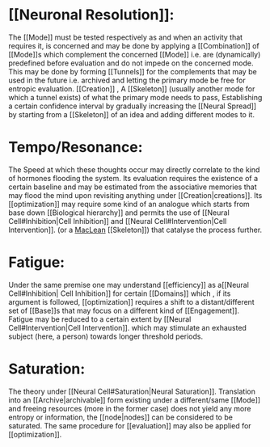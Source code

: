 # [[Neuronal Resolution]]:
The [[Mode]] must be tested respectively as and when an activity that requires it, is concerned and may be done by applying a [[Combination]] of [[Mode]]s which complement the concerned [[Mode]] i.e. are (dynamically) predefined before evaluation and do not impede on the concerned mode. This may be done by forming [[Tunnels]] for the complements that may be used in the future i.e. archived and letting the primary mode be free for entropic evaluation.
[[Creation]] , A [[Skeleton]] (usually another mode for which a tunnel exists) of what the primary mode needs to pass,  Establishing a certain confidence interval by gradually increasing the [[Neural Spread]] by starting from a [[Skeleton]] of an idea and adding different modes to it.

# Tempo/Resonance:
The Speed at which these thoughts occur may directly correlate to the kind of hormones flooding the system. Its evaluation requires the existence of a certain baseline and may be estimated from the associative memories that may flood the mind upon revisiting anything under [[Creation|creations]]. Its [[optimization]] may require some kind of an analogue which starts from base down [[Biological hierarchy]] and permits the use of  [[Neural Cell#Inhibition|Cell Inhibition]] and [[Neural Cell#Intervention|Cell Intervention]]. (or a [MacLean](https://en.wikipedia.org/wiki/Paul_D._MacLean) [[Skeleton]]) that catalyse the process further.
# Fatigue:
Under the same premise one may understand [[efficiency]] as a[[Neural Cell#Inhibition| Cell Inhibition]] for certain [[Domains]] which , if its argument is followed, [[optimization]] requires a shift to a distant/different set of [[Base]]s that may focus on a different kind of [[Engagement]].  Fatigue may be reduced to a certain extent by [[Neural Cell#Intervention|Cell Intervention]]. which may stimulate an exhausted subject (here, a person) towards longer threshold periods.  
# Saturation:
The theory under [[Neural Cell#Saturation|Neural Saturation]]. Translation into an [[Archive|archivable]] form existing under a different/same [[Mode]] and freeing resources (more in the former case) does not yield any more entropy or information, the [[node|nodes]] can be considered to be saturated. The same procedure for [[evaluation]] may also be applied for [[optimization]].

